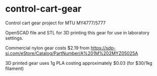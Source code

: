 control-cart-gear
=================

Control cart gear project for MTU MY4777/5777

OpenSCAD file and STL for 3D printing this gear for use in laboratory settings. 

Commercial nylon gear costs $2.19 from https://sdp-si.com/eStore/Catalog/PartNumber/A%201M%202MYZ05025A

3D printed gear uses 1g PLA costing approximately $0.03 (for $30/1kg filament)
